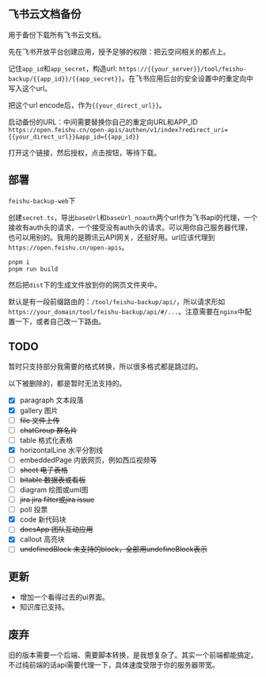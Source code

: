 ## 飞书云文档备份

用于备份下载所有飞书云文档。

先在飞书开放平台创建应用，授予足够的权限：把云空间相关的都点上。

记住`app_id`和`app_secret`，构造url: `https://{{your_server}}/tool/feishu-backup/{{app_id}}/{{app_secret}}`。在飞书应用后台的安全设置中的重定向中写入这个url。

把这个url encode后，作为`{{your_direct_url}}`。

启动备份的URL：中间需要替换你自己的重定向URL和APP_ID
`https://open.feishu.cn/open-apis/authen/v1/index?redirect_uri={{your_direct_url}}&app_id={{app_id}}`

打开这个链接，然后授权，点击按钮，等待下载。

## 部署
`feishu-backup-web`下

创建`secret.ts`，导出`baseUrl`和`baseUrl_noauth`两个url作为飞书api的代理，一个接收有auth头的请求，一个接受没有auth头的请求。可以用你自己服务器代理，也可以用别的。我用的是腾讯云API网关，还挺好用。url应该代理到`https://open.feishu.cn/open-apis`。

```
pnpm i
pnpm run build
```

然后把`dist`下的生成文件放到你的网页文件夹中。

默认是有一段前缀路由的：`/tool/feishu-backup/api/`，所以请求形如`https://your_domain/tool/feishu-backup/api/#/...`。注意需要在`nginx`中配置一下，或者自己改一下路由。

## TODO
暂时只支持部分我需要的格式转换，所以很多格式都是跳过的。

以下被删除的，都是暂时无法支持的。

- [x] paragraph	文本段落
- [x] gallery	图片
- [ ] <s>file	文件上传</s>
- [ ] <s>chatGroup	群名片</s>
- [ ] table	格式化表格
- [x] horizontalLine	水平分割线
- [ ] embeddedPage	内嵌网页，例如西瓜视频等
- [ ] <s>sheet	电子表格</s>
- [ ] <s>bitable	数据表或看板</s>
- [ ] diagram	绘图或uml图
- [ ] <s>jira	jira filter或jira issue</s>
- [ ] poll	投票
- [x] code	新代码块
- [ ] <s>docsApp	团队互动应用</s>
- [x] callout	高亮块
- [ ] <s>undefinedBlock	未支持的block，全部用undefineBlock表示</s>

## 更新
- 增加一个看得过去的ui界面。
- 知识库已支持。

## 废弃
旧的版本需要一个后端、需要脚本转换，是我想复杂了。其实一个前端都能搞定。不过纯前端的话api需要代理一下，具体速度受限于你的服务器带宽。
